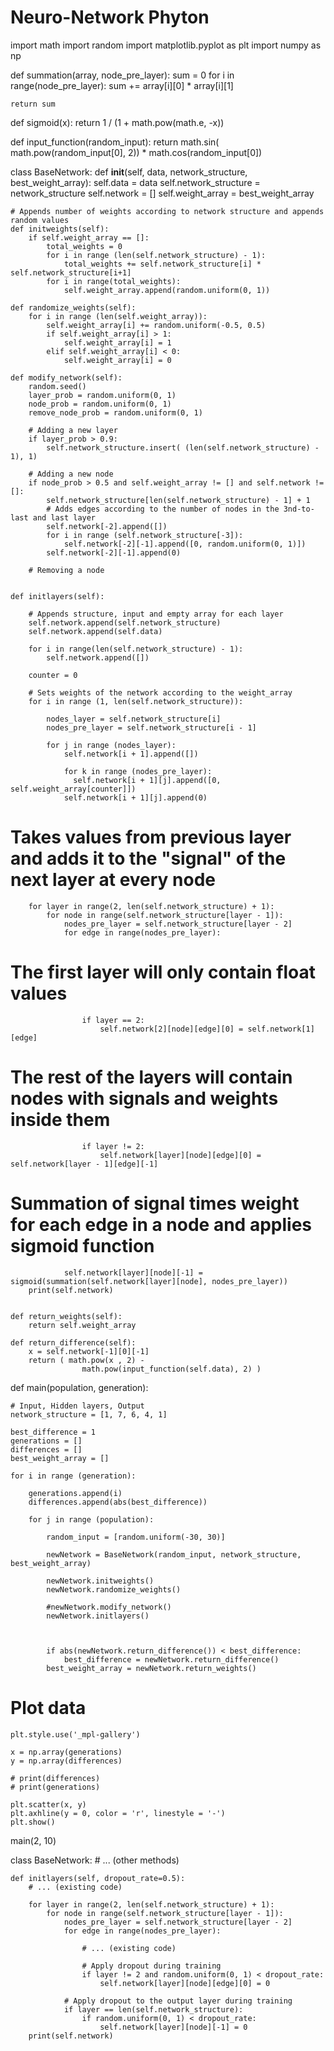 # Neuro-Network Phyton

import math
import random
import matplotlib.pyplot as plt
import numpy as np

def summation(array, node_pre_layer):
    sum = 0
    for i in range(node_pre_layer):
        sum += array[i][0] * array[i][1]

    return sum

def sigmoid(x):
    return 1 / (1 + math.pow(math.e, -x))

def input_function(random_input):
    return math.sin( math.pow(random_input[0], 2)) * math.cos(random_input[0])

class BaseNetwork:
    def __init__(self, data, network_structure, best_weight_array):
        self.data = data
        self.network_structure = network_structure
        self.network = []
        self.weight_array = best_weight_array

    # Appends number of weights according to network structure and appends random values
    def initweights(self):
        if self.weight_array == []:
            total_weights = 0
            for i in range (len(self.network_structure) - 1):
                total_weights += self.network_structure[i] * self.network_structure[i+1]
            for i in range(total_weights):
                self.weight_array.append(random.uniform(0, 1))

    def randomize_weights(self):
        for i in range (len(self.weight_array)):
            self.weight_array[i] += random.uniform(-0.5, 0.5)
            if self.weight_array[i] > 1:
                self.weight_array[i] = 1
            elif self.weight_array[i] < 0:
                self.weight_array[i] = 0

    def modify_network(self):
        random.seed()
        layer_prob = random.uniform(0, 1)
        node_prob = random.uniform(0, 1)
        remove_node_prob = random.uniform(0, 1)

        # Adding a new layer
        if layer_prob > 0.9:
            self.network_structure.insert( (len(self.network_structure) - 1), 1)

        # Adding a new node
        if node_prob > 0.5 and self.weight_array != [] and self.network != []:
            self.network_structure[len(self.network_structure) - 1] + 1
            # Adds edges according to the number of nodes in the 3nd-to-last and last layer
            self.network[-2].append([])
            for i in range (self.network_structure[-3]):
                self.network[-2][-1].append([0, random.uniform(0, 1)])
            self.network[-2][-1].append(0)

        # Removing a node


    def initlayers(self):

        # Appends structure, input and empty array for each layer
        self.network.append(self.network_structure)
        self.network.append(self.data)

        for i in range(len(self.network_structure) - 1):
            self.network.append([])

        counter = 0

        # Sets weights of the network according to the weight_array
        for i in range (1, len(self.network_structure)):

            nodes_layer = self.network_structure[i]
            nodes_pre_layer = self.network_structure[i - 1]

            for j in range (nodes_layer):
                self.network[i + 1].append([])

                for k in range (nodes_pre_layer):
                  self.network[i + 1][j].append([0, self.weight_array[counter]])
                self.network[i + 1][j].append(0)

# Takes values from previous layer and adds it to the "signal" of the next layer at every node
        for layer in range(2, len(self.network_structure) + 1):
            for node in range(self.network_structure[layer - 1]):
                nodes_pre_layer = self.network_structure[layer - 2]
                for edge in range(nodes_pre_layer):

# The first layer will only contain float values
                    if layer == 2:
                        self.network[2][node][edge][0] = self.network[1][edge]

# The rest of the layers will contain nodes with signals and weights inside them
                    if layer != 2:
                        self.network[layer][node][edge][0] = self.network[layer - 1][edge][-1]

# Summation of signal times weight for each edge in a node and applies sigmoid function
                self.network[layer][node][-1] = sigmoid(summation(self.network[layer][node], nodes_pre_layer))
        print(self.network)


    def return_weights(self):
        return self.weight_array

    def return_difference(self):
        x = self.network[-1][0][-1]
        return ( math.pow(x , 2) -
                    math.pow(input_function(self.data), 2) )

def main(population, generation):

    # Input, Hidden layers, Output
    network_structure = [1, 7, 6, 4, 1]

    best_difference = 1
    generations = []
    differences = []
    best_weight_array = []

    for i in range (generation):

        generations.append(i)
        differences.append(abs(best_difference))

        for j in range (population):

            random_input = [random.uniform(-30, 30)]

            newNetwork = BaseNetwork(random_input, network_structure, best_weight_array)

            newNetwork.initweights()
            newNetwork.randomize_weights()

            #newNetwork.modify_network()
            newNetwork.initlayers()



            if abs(newNetwork.return_difference()) < best_difference:
                best_difference = newNetwork.return_difference()
            best_weight_array = newNetwork.return_weights()

# Plot data

    plt.style.use('_mpl-gallery')

    x = np.array(generations)
    y = np.array(differences)

    # print(differences)
    # print(generations)

    plt.scatter(x, y)
    plt.axhline(y = 0, color = 'r', linestyle = '-')
    plt.show()

main(2, 10)

class BaseNetwork:
    # ... (other methods)

    def initlayers(self, dropout_rate=0.5):
        # ... (existing code)

        for layer in range(2, len(self.network_structure) + 1):
            for node in range(self.network_structure[layer - 1]):
                nodes_pre_layer = self.network_structure[layer - 2]
                for edge in range(nodes_pre_layer):

                    # ... (existing code)

                    # Apply dropout during training
                    if layer != 2 and random.uniform(0, 1) < dropout_rate:
                        self.network[layer][node][edge][0] = 0

                # Apply dropout to the output layer during training
                if layer == len(self.network_structure):
                    if random.uniform(0, 1) < dropout_rate:
                        self.network[layer][node][-1] = 0
        print(self.network)
